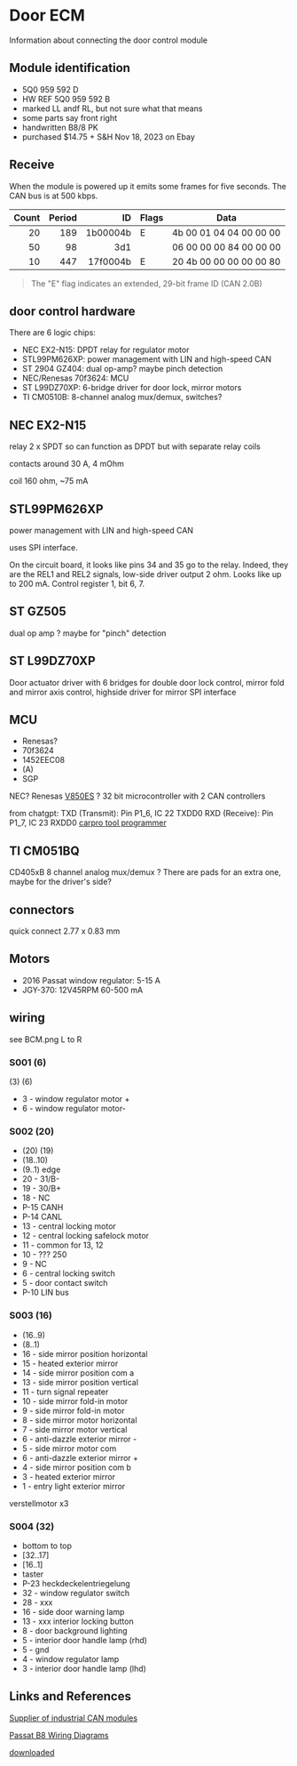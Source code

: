 # Door ECM
Information about connecting the door control module

## Module identification
- 5Q0 959 592 D
- HW REF 5Q0 959 592 B
- marked LL andf RL, but not sure what that means
- some parts say front right
- handwritten B8/8 PK
- purchased $14.75 + S&H Nov 18, 2023 on Ebay

## Receive
When the module is powered up it emits some frames for five seconds.
The CAN bus is at 500 kbps.

| Count | Period | ID      | Flags | Data |
| ---: | ------: | --------: | --- | --- 
| 20 | 189 | 1b00004b | E | 4b 00 01 04 04 00 00 00 |
| 50 | 98 | 3d1 | | 06 00 00 00 84 00 00 00
| 10 | 447 | 17f0004b | E | 20 4b 00 00 00 00 00 80

> The "E" flag indicates an extended, 29-bit frame ID (CAN 2.0B)

## door control hardware
There are 6 logic chips:
- NEC EX2-N15: DPDT relay for regulator motor
- STL99PM626XP: power management with LIN and high-speed CAN
- ST 2904 GZ404: dual op-amp? maybe pinch detection
- NEC/Renesas 70f3624: MCU
- ST L99DZ70XP: 6-bridge driver for door lock, mirror motors
- TI CM0510B: 8-channel analog mux/demux, switches?

## NEC EX2-N15
relay
2 x SPDT
so can function as DPDT
but with separate relay coils

contacts around 30 A, 4 mOhm

coil 160 ohm, ~75 mA

## STL99PM626XP
power management with LIN and high-speed CAN

uses SPI interface.

On the circuit board, it looks like pins 34 and 35 go to the relay.
Indeed, they are the REL1 and REL2 signals, low-side driver output 2 ohm.
Looks like up to 200 mA.
Control register 1, bit 6, 7.

## ST GZ505
dual op amp ?
maybe for "pinch" detection

## ST L99DZ70XP
Door actuator driver with 6 bridges for double door lock control, mirror fold and mirror axis control, highside driver for mirror
SPI interface

## MCU
- Renesas?
- 70f3624
- 1452EEC08
- (A)
- SGP

NEC?
Renesas [V850ES](https://www.renesas.com/us/en/document/mah/v850esfx3-user-manual-hardware?r=1055686) ?
32 bit microcontroller
with 2 CAN controllers

from chatgpt:
TXD (Transmit): Pin P1_6, IC 22 TXDD0
RXD (Receive): Pin P1_7, IC 23 RXDD0
[carpro tool programmer](https://carprotool.com/download/Pinouts/CarProTool%20Programmer/CPT%20NEC%20V850/NEC%20V850%2064%20PINs.PNG)

## TI CM051BQ
CD405xB
8 channel analog mux/demux ?
There are pads for an extra one, maybe for the driver's side?

## connectors
quick connect
2.77 x 0.83 mm

## Motors
- 2016 Passat window regulator: 5-15 A
- JGY-370: 12V45RPM 60-500 mA

## wiring
see BCM.png
L to R

### S001 (6)
(3) (6)
- 3 - window regulator motor +
- 6 - window regulator motor-

### S002 (20)
- (20) (19)
- (18..10)
- (9..1) edge
- 20 - 31/B-
- 19 - 30/B+
- 18 - NC
- P-15 CANH
- P-14 CANL
- 13 - central locking motor
- 12 - central locking safelock motor
- 11 - common for 13, 12
- 10 - ??? 250
- 9 - NC
- 6 - central locking switch
- 5 - door contact switch
- P-10 LIN bus

### S003 (16)
- (16..9)
- (8..1)
- 16 - side mirror position horizontal
- 15 - heated exterior mirror
- 14 - side mirror position com a
- 13 - side mirror position vertical
- 11 - turn signal repeater
- 10 - side mirror fold-in motor
- 9 - side mirror fold-in motor
- 8 - side mirror motor horizontal
- 7 - side mirror motor vertical
- 6 - anti-dazzle exterior mirror -
- 5 - side mirror motor com
- 6 - anti-dazzle exterior mirror +
- 4 - side mirror position com b
- 3 - heated exterior mirror
- 1 - entry light exterior mirror

verstellmotor x3

### S004 (32)
- bottom to top
- [32..17]
- [16..1]
- taster
- P-23 heckdeckelentriegelung
- 32 - window regulator switch
- 28 - xxx
- 16 - side door warning lamp
- 13 - xxx interior locking button
- 8 - door background lighting
- 5 - interior door handle lamp (rhd)
- 5 - gnd
- 4 - window regulator lamp
- 3 - interior door handle lamp (lhd)

## Links and References
[Supplier of industrial CAN modules](https://www.ametekvis.com/products/can-control-modules)

[Passat B8 Wiring Diagrams](https://www.scribd.com/document/431058825/Vw-Passat-b8-Wiring-Diagrams-Eng)

[downloaded]()
